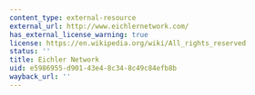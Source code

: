 ```yaml
---
content_type: external-resource
external_url: http://www.eichlernetwork.com/
has_external_license_warning: true
license: https://en.wikipedia.org/wiki/All_rights_reserved
status: ''
title: Eichler Network
uid: e5986955-d901-43e4-8c34-8c49c84efb8b
wayback_url: ''
---
```

